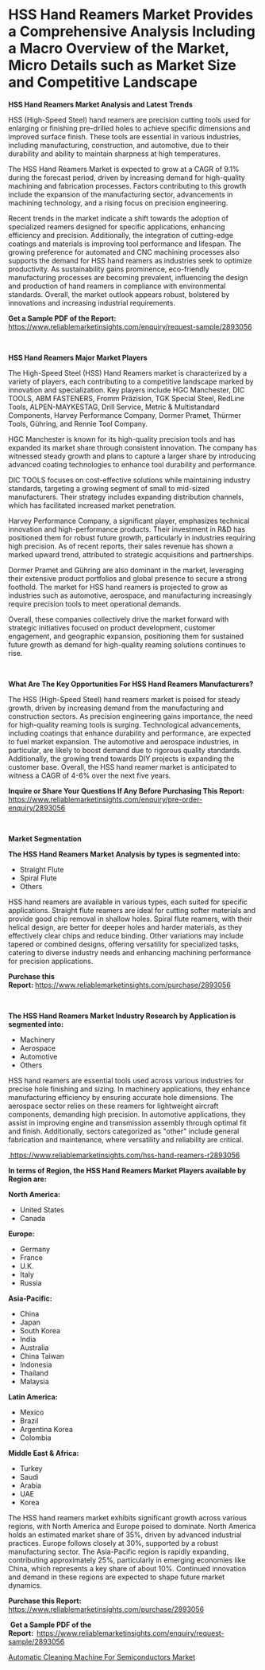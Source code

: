 <p><h1>HSS Hand Reamers Market Provides a Comprehensive Analysis Including a Macro Overview of the Market, Micro Details such as Market Size and Competitive Landscape</h1></p><p><strong>HSS Hand Reamers Market Analysis and Latest Trends</strong></p>
<p><p>HSS (High-Speed Steel) hand reamers are precision cutting tools used for enlarging or finishing pre-drilled holes to achieve specific dimensions and improved surface finish. These tools are essential in various industries, including manufacturing, construction, and automotive, due to their durability and ability to maintain sharpness at high temperatures.</p><p>The HSS Hand Reamers Market is expected to grow at a CAGR of 9.1% during the forecast period, driven by increasing demand for high-quality machining and fabrication processes. Factors contributing to this growth include the expansion of the manufacturing sector, advancements in machining technology, and a rising focus on precision engineering. </p><p>Recent trends in the market indicate a shift towards the adoption of specialized reamers designed for specific applications, enhancing efficiency and precision. Additionally, the integration of cutting-edge coatings and materials is improving tool performance and lifespan. The growing preference for automated and CNC machining processes also supports the demand for HSS hand reamers as industries seek to optimize productivity. As sustainability gains prominence, eco-friendly manufacturing processes are becoming prevalent, influencing the design and production of hand reamers in compliance with environmental standards. Overall, the market outlook appears robust, bolstered by innovations and increasing industrial requirements.</p></p>
<p><strong>Get a Sample PDF of the Report:&nbsp;</strong> <a href="https://www.reliablemarketinsights.com/enquiry/request-sample/2893056?utm_campaign=2441&utm_medium=2&utm_source=Github&utm_content=ia&utm_term=15032025&utm_id=hss-hand-reamers">https://www.reliablemarketinsights.com/enquiry/request-sample/2893056</a></p>
<p>&nbsp;</p>
<p><strong>HSS Hand Reamers Major Market Players</strong></p>
<p><p>The High-Speed Steel (HSS) Hand Reamers market is characterized by a variety of players, each contributing to a competitive landscape marked by innovation and specialization. Key players include HGC Manchester, DIC TOOLS, ABM FASTENERS, Fromm Präzision, TGK Special Steel, RedLine Tools, ALPEN-MAYKESTAG, Drill Service, Metric & Multistandard Components, Harvey Performance Company, Dormer Pramet, Thürmer Tools, Gühring, and Rennie Tool Company.</p><p>HGC Manchester is known for its high-quality precision tools and has expanded its market share through consistent innovation. The company has witnessed steady growth and plans to capture a larger share by introducing advanced coating technologies to enhance tool durability and performance.</p><p>DIC TOOLS focuses on cost-effective solutions while maintaining industry standards, targeting a growing segment of small to mid-sized manufacturers. Their strategy includes expanding distribution channels, which has facilitated increased market penetration.</p><p>Harvey Performance Company, a significant player, emphasizes technical innovation and high-performance products. Their investment in R&D has positioned them for robust future growth, particularly in industries requiring high precision. As of recent reports, their sales revenue has shown a marked upward trend, attributed to strategic acquisitions and partnerships.</p><p>Dormer Pramet and Gühring are also dominant in the market, leveraging their extensive product portfolios and global presence to secure a strong foothold. The market for HSS hand reamers is projected to grow as industries such as automotive, aerospace, and manufacturing increasingly require precision tools to meet operational demands.</p><p>Overall, these companies collectively drive the market forward with strategic initiatives focused on product development, customer engagement, and geographic expansion, positioning them for sustained future growth as demand for high-quality reaming solutions continues to rise.</p></p>
<p>&nbsp;</p>
<p><strong>What Are The Key Opportunities For HSS Hand Reamers Manufacturers?</strong></p>
<p><p>The HSS (High-Speed Steel) hand reamers market is poised for steady growth, driven by increasing demand from the manufacturing and construction sectors. As precision engineering gains importance, the need for high-quality reaming tools is surging. Technological advancements, including coatings that enhance durability and performance, are expected to fuel market expansion. The automotive and aerospace industries, in particular, are likely to boost demand due to rigorous quality standards. Additionally, the growing trend towards DIY projects is expanding the customer base. Overall, the HSS hand reamer market is anticipated to witness a CAGR of 4-6% over the next five years.</p></p>
<p><strong>Inquire or Share Your Questions If Any Before Purchasing This Report:</strong> <a href="https://www.reliablemarketinsights.com/enquiry/pre-order-enquiry/2893056?utm_campaign=2441&utm_medium=2&utm_source=Github&utm_content=ia&utm_term=15032025&utm_id=hss-hand-reamers">https://www.reliablemarketinsights.com/enquiry/pre-order-enquiry/2893056</a></p>
<p>&nbsp;</p>
<p><strong>Market Segmentation</strong></p>
<p><strong>The HSS Hand Reamers Market Analysis by types is segmented into:</strong></p>
<p><ul><li>Straight Flute</li><li>Spiral Flute</li><li>Others</li></ul></p>
<p><p>HSS hand reamers are available in various types, each suited for specific applications. Straight flute reamers are ideal for cutting softer materials and provide good chip removal in shallow holes. Spiral flute reamers, with their helical design, are better for deeper holes and harder materials, as they effectively clear chips and reduce binding. Other variations may include tapered or combined designs, offering versatility for specialized tasks, catering to diverse industry needs and enhancing machining performance for precision applications.</p></p>
<p><strong>Purchase this Report:&nbsp;</strong><a href="https://www.reliablemarketinsights.com/purchase/2893056?utm_campaign=2441&utm_medium=2&utm_source=Github&utm_content=ia&utm_term=15032025&utm_id=hss-hand-reamers">https://www.reliablemarketinsights.com/purchase/2893056</a></p>
<p>&nbsp;</p>
<p><strong>The HSS Hand Reamers Market Industry Research by Application is segmented into:</strong></p>
<p><ul><li>Machinery</li><li>Aerospace</li><li>Automotive</li><li>Others</li></ul></p>
<p><p>HSS hand reamers are essential tools used across various industries for precise hole finishing and sizing. In machinery applications, they enhance manufacturing efficiency by ensuring accurate hole dimensions. The aerospace sector relies on these reamers for lightweight aircraft components, demanding high precision. In automotive applications, they assist in improving engine and transmission assembly through optimal fit and finish. Additionally, sectors categorized as "other" include general fabrication and maintenance, where versatility and reliability are critical.</p></p>
<p><a href="https://www.reliablemarketinsights.com/hss-hand-reamers-r2893056?utm_campaign=2441&utm_medium=2&utm_source=Github&utm_content=ia&utm_term=15032025&utm_id=hss-hand-reamers">&nbsp;https://www.reliablemarketinsights.com/hss-hand-reamers-r2893056</a></p>
<p><strong>In terms of Region, the HSS Hand Reamers Market Players available by Region are:</strong></p>
<p>
    <p> <strong> North America: </strong>
        <ul>
            <li>United States</li>
            <li>Canada</li>
        </ul>
        </p> 
    <p> <strong> Europe: </strong>
        <ul>
            <li>Germany</li>
            <li>France</li>
            <li>U.K.</li>
            <li>Italy</li>
            <li>Russia</li>
        </ul>
        </p> 
    <p> <strong> Asia-Pacific: </strong>
        <ul>
            <li>China</li>
            <li>Japan</li>
            <li>South Korea</li>
            <li>India</li>
            <li>Australia</li>
            <li>China Taiwan</li>
            <li>Indonesia</li>
            <li>Thailand</li>
            <li>Malaysia</li>
        </ul>
        </p> 
    <p> <strong> Latin America: </strong>
        <ul>
            <li>Mexico</li>
            <li>Brazil</li>
            <li>Argentina Korea</li>
            <li>Colombia</li>
        </ul>
        </p> 
    <p> <strong> Middle East & Africa: </strong>
        <ul>
            <li>Turkey</li>
            <li>Saudi</li>
            <li>Arabia</li>
            <li>UAE</li>
            <li>Korea</li>
        </ul>
    </p>
    </p>
<p><p>The HSS hand reamers market exhibits significant growth across various regions, with North America and Europe poised to dominate. North America holds an estimated market share of 35%, driven by advanced industrial practices. Europe follows closely at 30%, supported by a robust manufacturing sector. The Asia-Pacific region is rapidly expanding, contributing approximately 25%, particularly in emerging economies like China, which represents a key share of about 10%. Continued innovation and demand in these regions are expected to shape future market dynamics.</p></p>
<p><strong>Purchase this Report: </strong><a href="https://www.reliablemarketinsights.com/purchase/2893056?utm_campaign=2441&utm_medium=2&utm_source=Github&utm_content=ia&utm_term=15032025&utm_id=hss-hand-reamers">https://www.reliablemarketinsights.com/purchase/2893056</a></p>
<p>&nbsp;<strong>Get a Sample PDF of the Report:&nbsp;&nbsp;</strong><a href="https://www.reliablemarketinsights.com/enquiry/request-sample/2893056?utm_campaign=2441&utm_medium=2&utm_source=Github&utm_content=ia&utm_term=15032025&utm_id=hss-hand-reamers">https://www.reliablemarketinsights.com/enquiry/request-sample/2893056</a></p>
<p><strong></strong></p>
<p><p><a href="https://github.com/ilonaenterline65/Market-Research-Report-List-1/blob/main/automatic-cleaning-machine-for-semiconductors-market.md?utm_campaign=2441&utm_medium=2&utm_source=Github&utm_content=ia&utm_term=15032025&utm_id=hss-hand-reamers">Automatic Cleaning Machine For Semiconductors Market</a></p></p>